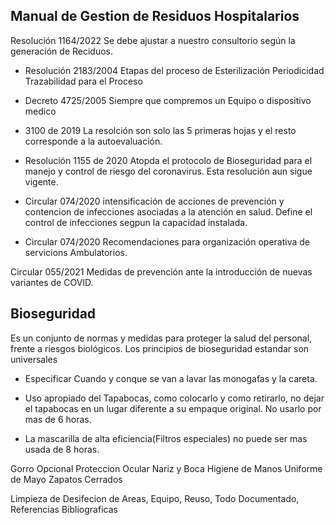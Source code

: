 ## Manual de Gestion de Residuos Hospitalarios
Resolución 1164/2022
Se debe ajustar a nuestro consultorio según la generación de Reciduos.

- Resolución 2183/2004
Etapas del proceso de Esterilización 
Periodicidad
Trazabilidad para el Proceso

- Decreto 4725/2005
Siempre que compremos un Equipo o dispositivo medico

- 3100 de 2019
La resolción son solo las 5 primeras hojas y el resto corresponde a la autoevaluación. 


- Resolución 1155 de 2020 Atopda el protocolo de Bioseguridad para el manejo y control de riesgo del coronavirus.
Esta resolución aun sigue vigente.

- Circular 074/2020
intensificación de acciones de prevención y contencion de infecciones asociadas a la atención en salud.
Define el control de infecciones segpun la capacidad instalada.


- Circular 074/2020
Recomendaciones para organización operativa de servicions Ambulatorios. 

Circular 055/2021
Medidas de prevención ante la introducción de nuevas variantes de COVID.



## Bioseguridad
Es un conjunto de normas y medidas para proteger la salud del personal, frente a riesgos biológicos.
Los principios de bioseguridad estandar son universales 



- Especificar Cuando y conque se van a lavar las monogafas y la careta. 

- Uso apropiado del Tapabocas, como colocarlo y como retirarlo, no dejar el tapabocas en un lugar diferente a su empaque original. No usarlo por mas de 6 horas. 
- La mascarilla de alta eficiencia(Filtros especiales) no puede ser mas usada de 8 horas.

Gorro Opcional
Proteccion Ocular
Nariz y Boca
Higiene de Manos
Uniforme de Mayo
Zapatos Cerrados

Limpieza de Desifecion de Areas, Equipo, Reuso, Todo Documentado, Referencias Bibliograficas


